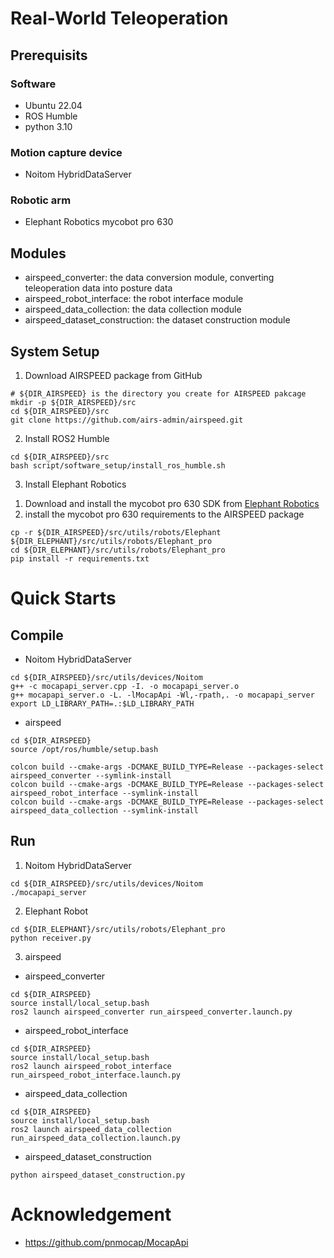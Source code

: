 # Real-World Teleoperation

## Prerequisits
### Software
  * Ubuntu 22.04
  * ROS Humble
  * python 3.10
### Motion capture device
  * Noitom HybridDataServer
### Robotic arm
  * Elephant Robotics mycobot pro 630


## Modules
* airspeed_converter: the data conversion module, converting teleoperation data into posture data
* airspeed_robot_interface: the robot interface module
* airspeed_data_collection: the data collection module
* airspeed_dataset_construction: the dataset construction module


## System Setup
1. Download AIRSPEED package from GitHub
```shell
# ${DIR_AIRSPEED} is the directory you create for AIRSPEED pakcage
mkdir -p ${DIR_AIRSPEED}/src
cd ${DIR_AIRSPEED}/src
git clone https://github.com/airs-admin/airspeed.git
```

2. Install ROS2 Humble
```
cd ${DIR_AIRSPEED}/src
bash script/software_setup/install_ros_humble.sh
```

3. Install Elephant Robotics
1) Download and install the mycobot pro 630 SDK from [Elephant Robotics](https://docs.elephantrobotics.com/docs/pro630-cn/6-SDKDevelopment/python/PyhtonAPI.html)
2) install the mycobot pro 630 requirements to the AIRSPEED package
```
cp -r ${DIR_AIRSPEED}/src/utils/robots/Elephant ${DIR_ELEPHANT}/src/utils/robots/Elephant_pro
cd ${DIR_ELEPHANT}/src/utils/robots/Elephant_pro
pip install -r requirements.txt
```


# Quick Starts

## Compile
* Noitom HybridDataServer
```
cd ${DIR_AIRSPEED}/src/utils/devices/Noitom
g++ -c mocapapi_server.cpp -I. -o mocapapi_server.o
g++ mocapapi_server.o -L. -lMocapApi -Wl,-rpath,. -o mocapapi_server
export LD_LIBRARY_PATH=.:$LD_LIBRARY_PATH
```

* airspeed
```
cd ${DIR_AIRSPEED}
source /opt/ros/humble/setup.bash

colcon build --cmake-args -DCMAKE_BUILD_TYPE=Release --packages-select airspeed_converter --symlink-install
colcon build --cmake-args -DCMAKE_BUILD_TYPE=Release --packages-select airspeed_robot_interface --symlink-install
colcon build --cmake-args -DCMAKE_BUILD_TYPE=Release --packages-select airspeed_data_collection --symlink-install
```

## Run
1. Noitom HybridDataServer
```
cd ${DIR_AIRSPEED}/src/utils/devices/Noitom
./mocapapi_server
```
2. Elephant Robot
```
cd ${DIR_ELEPHANT}/src/utils/robots/Elephant_pro
python receiver.py
```
3. airspeed
* airspeed_converter
```
cd ${DIR_AIRSPEED}
source install/local_setup.bash
ros2 launch airspeed_converter run_airspeed_converter.launch.py
```
* airspeed_robot_interface
```
cd ${DIR_AIRSPEED}
source install/local_setup.bash
ros2 launch airspeed_robot_interface run_airspeed_robot_interface.launch.py
```
* airspeed_data_collection
```
cd ${DIR_AIRSPEED}
source install/local_setup.bash
ros2 launch airspeed_data_collection run_airspeed_data_collection.launch.py
```
* airspeed_dataset_construction
```
python airspeed_dataset_construction.py
```

# Acknowledgement
* https://github.com/pnmocap/MocapApi
